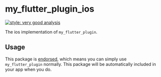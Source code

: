 # my_flutter_plugin_ios

[![style: very good analysis][very_good_analysis_badge]][very_good_analysis_link]

The ios implementation of `my_flutter_plugin`.

## Usage

This package is [endorsed][endorsed_link], which means you can simply use `my_flutter_plugin`
normally. This package will be automatically included in your app when you do.

[endorsed_link]: https://flutter.dev/docs/development/packages-and-plugins/developing-packages#endorsed-federated-plugin
[very_good_analysis_badge]: https://img.shields.io/badge/style-very_good_analysis-B22C89.svg
[very_good_analysis_link]: https://pub.dev/packages/very_good_analysis